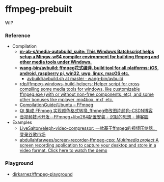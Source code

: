 ffmpeg-prebuilt
===============
WIP

### Reference
- Compilation
  - [**m-ab-s/media-autobuild_suite: This Windows Batchscript helps setup a Mingw-w64 compiler environment for building ffmpeg and other media tools under Windows.**](https://github.com/m-ab-s/media-autobuild_suite)
  - [**wang-bin/avbuild: ffmpeg花式编译. build tool for all platforms: iOS, android, raspberry pi, win32, uwp, linux, macOS etc.**](https://github.com/wang-bin/avbuild)
    - [avbuild/avbuild.sh at master · wang-bin/avbuild](https://github.com/wang-bin/avbuild/blob/master/avbuild.sh)
  - [rdp/ffmpeg-windows-build-helpers: Helper script for cross compiling some media tools for windows, like customizable ffmpeg.exe (with or without non-free components, etc), and some other bonuses like mplayer, mp4box, mxf, etc.](https://github.com/rdp/ffmpeg-windows-build-helpers)
  - [CompilationGuide/Ubuntu – FFmpeg](https://trac.ffmpeg.org/wiki/CompilationGuide/Ubuntu)
  - [Qt 集成 FFmpeg 实现颜色格式转换_ffmpeg修改图片颜色-CSDN博客](https://stephenzhou.blog.csdn.net/article/details/127603400?ydreferer=aHR0cHM6Ly9ibG9nLmNzZG4ubmV0L3pob3V0YW9wb3dlci9hcnRpY2xlL2RldGFpbHMvMTA3MzU5MDk1?ydreferer=aHR0cHM6Ly9ibG9nLmNzZG4ubmV0L3pob3V0YW9wb3dlci9hcnRpY2xlL2RldGFpbHMvMTA3MzU5MDk1)
  - [音视频技术开发--FFmpeg+libx264配置安装 - 沉默的思想 - 博客园](https://www.cnblogs.com/hankgo/p/15526969.html)
- Examples
  - [LiveSalton/eleph-video-compressor: 一款基于ffmpeg的视频压缩器，登录谷歌市场](https://github.com/LiveSalton/eleph-video-compressor)
  - [abdullahfarwees/screen-recorder-ffmpeg-cpp: *Multimedia project* A screen recording application to capture your desktop and store in a video format. Click here to watch the demo](https://github.com/abdullahfarwees/screen-recorder-ffmpeg-cpp)


### Playground
- [dirkarnez/ffmpeg-playground](https://github.com/dirkarnez/ffmpeg-playground)
